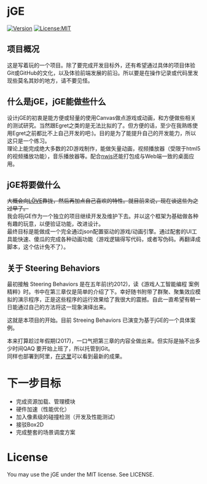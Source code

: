 # jGE  
[![Version](https://img.shields.io/github/tag/c0618c/jGE.svg)](https://github.com/c0618c/jGE)
[![License:MIT](https://img.shields.io/dub/l/vibe-d.svg)](https://raw.githubusercontent.com/c0618c/jGE/master/LICENSE)

## 项目概况
这是写着玩的一个项目。除了要完成开发目标外，还有希望通过具体的项目体验Git或GitHub的文化，以及体验前端发展的前沿。所以要是在操作记录或代码里发现些莫名其妙的地方，请不要见怪。  

## 什么是jGE，jGE能做些什么
设计jGE的初衷是能方便或轻量的使用Canvas做点游戏或动画，和方便做些相关的测试研究。当然跟Egret之类的是无法比拟的了。但方便的话，至少在我熟练使用Egret之前都比不上自己开发的吧:)。目的是为了能提升自己的开发能力，所以这只是一个练习。  
理论上能完成绝大多数的2D游戏制作，能做矢量动画，视频播放器（受限于html5的视频播放功能），音乐播放器等。配合[nwjs](https://nwjs.io/)还能打包成与Web端一致的桌面应用。

## jGE将要做什么  
~~大概会向[LÖVE](http://love2d.org/wiki/Main_Page)靠拢，然后再加点自己喜欢的特性。就目前来说，现在谈这些为之过早了。~~  
我会将jGE作为一个独立的项目继续开发及维护下去。并以这个框架为基础做各种有趣的玩意，以便验证功能，改进设计。  
最终目标是能做成一个完全通过json配置驱动的游戏/动画引擎。通过配套的UI工具能快速、傻瓜的完成各种动画功能（游戏逻辑得写代码，或者写伪码。再翻译成脚本，这个估计免不了）。


## 关于 Steering Behaviors
最初接触 Steering Behaviors 是在五年前(约2012)，读《游戏人工智能编程 案例精粹》时。书中在第三章仅是简单的介绍了下。幸好随书附带了群聚、聚集效应模拟的演示程序，正是这些程序的运行效果给了我很大的震撼。自此一直希望有朝一日能通过自己的方法将这一现象演绎出来。  

这就是本项目的开始。目前 Streeing Behaviors 已演变为基于jGE的一个具体案例。  
  
本来打算趁过年假期(2017)，一口气把第三章的内容全做出来。但实际是抽不出多少时间QAQ 要开始上班了，所以托管到Git。  
同样也部署到阿里，[在这里](http://www.vmwed.com/sb/)可以看到最新的成果。  
  
  

# 下一步目标  
* 完成资源加载、管理模块
* 硬件加速（性能优化）
* 加入像素级的碰撞检测（开发及性能测试） 
* 接驳Box2D  
* 完成整套的场景调度方案  



# License
You may use the jGE under the MIT license. See LICENSE.